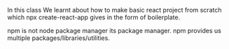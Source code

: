 In this class We learnt about how to make basic react project from scratch which npx create-react-app gives in the form of boilerplate.

npm is not node package manager its package manager. npm provides us multiple packages/libraries/utilities.